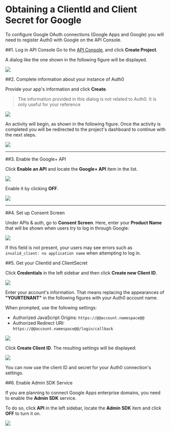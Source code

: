 # Obtaining a ClientId and Client Secret for Google

To configure Google OAuth connections (Google Apps and Google) you will need to register Auth0 with Google on the API Console.

##1. Log in  API Console
Go to the [API Console](https://console.developers.google.com), and click __Create Project__.

A dialog like the one shown in the following figure will be displayed.

![](../media/articles/goog-clientid/goog-api-app-empty.png)

##2. Complete information about your instance of Auth0

Provide your app's information and click **Create**.

> The information provided in this dialog is not related to Auth0. It is only useful for your reference

![](../media/articles/goog-clientid/goog-api-app-info.png)

An activity will begin, as shown in the following figure. Once the activity is completed you will be redirected to the project's dashboard to continue with the next steps.

![](../media/articles/goog-clientid/goog-api-creation-activity.png)

---

##3. Enable the Google+ API

Click **Enable an API** and locate the **Google+ API** item in the list.

![](../media/articles/goog-clientid/goog-api-plus-off.png)

Enable it by clicking **OFF**.

![](../media/articles/goog-clientid/goog-api-plus-on.png)

---

##4. Set up Consent Screen

Under APIs & auth, go to **Consent Screen**. Here, enter your **Product Name** that will be shown when users try to log in through Google:

![](../media/articles/goog-clientid/goog-api-product-name.png)

If this field is not present, your users may see errors such as `invalid_client: no application name` when attempting to log in.


##5. Get your ClientId and ClientSecret

Click **Credentials** in the left sidebar and then click **Create new Client ID**.

![](../media/articles/goog-clientid/goog-api-credentials.png)

Enter your account's information. That means replacing the appearances of **"YOURTENANT"** in the following figures with your Auth0 account name.

When prompted, use the following settings:

* Authorized JavaScript Origins: `https://@@account.namespace@@`
* Authorized Redirect URI: `https://@@account.namespace@@/login/callback`

![](../media/articles/goog-clientid/goog-api-client-creation.png)

Click **Create Client ID**. The resulting settings will be displayed:

![](../media/articles/goog-clientid/goog-api-client-settings.png)

You can now use the client ID and secret for your Auth0 connection's settings.

##6. Enable Admin SDK Service

If you are planning to connect Google Apps enterprise domains, you need to enable the __Admin SDK__ service.

To do so, click **API** in the left sidebar, locate the **Admin SDK** item and click **OFF** to turn it on.

![](../media/articles/goog-clientid/goog-api-admin-sdk.png)
